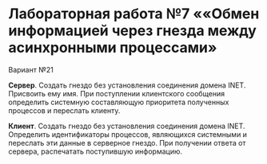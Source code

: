 #  Лабораторная работа №7 ««Обмен информацией через гнезда между асинхронными процессами»

Вариант №21

**Сервер**. Создать гнездо без установления соединения домена INET. Присвоить ему 
имя. При поступлении клиентского сообщения определить системную составляющую 
приоритета  полученных процессов и переслать клиенту.

**Клиент**. Создать гнездо без установления соединения домена INET. Определить 
идентификаторы процессов, являющихся системными и переслать эти данные в серверное 
гнездо. При получении ответа от сервера, распечатать поступившую информацию.